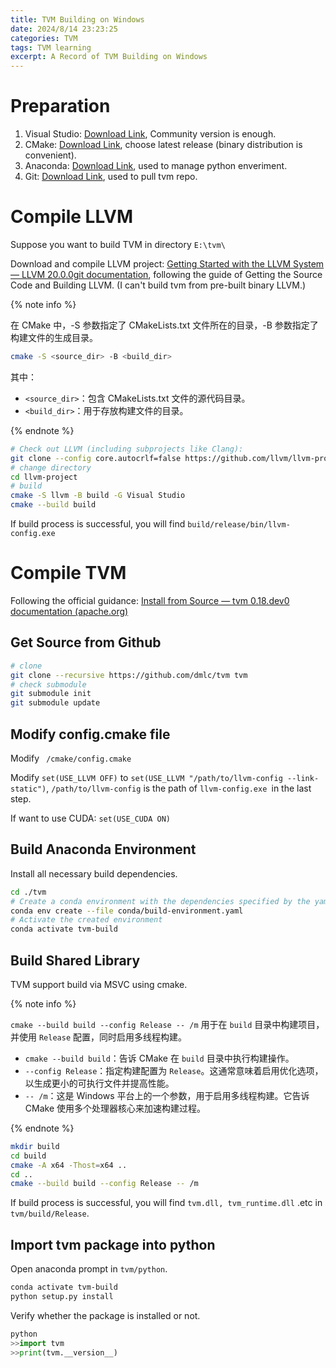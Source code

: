 ```yaml
---
title: TVM Building on Windows
date: 2024/8/14 23:23:25
categories: TVM
tags: TVM learning
excerpt: A Record of TVM Building on Windows
---
```

# Preparation

1. Visual Studio: [Download Link](https://visualstudio.microsoft.com/), Community version is enough.
2. CMake: [Download Link](https://cmake.org/download/), choose latest release (binary distribution is convenient).
3. Anaconda:  [Download Link](https://anaconda.org/),  used to manage python enveriment.
4. Git:  [Download Link](https://git-scm.com/download/win),  used to pull tvm repo.

# Compile LLVM

Suppose you want to build TVM in directory `E:\tvm\`

Download and compile LLVM project: [Getting Started with the LLVM System — LLVM 20.0.0git documentation](https://llvm.org/docs/GettingStarted.html#getting-the-source-code-and-building-llvm), following the guide of Getting the Source Code and Building LLVM. (I can't build tvm from pre-built binary LLVM.)

{% note info %}

在 CMake 中，-S 参数指定了 CMakeLists.txt 文件所在的目录，-B 参数指定了构建文件的生成目录。

```bash
cmake -S <source_dir> -B <build_dir>
```

其中：

* `<source_dir>`：包含 CMakeLists.txt 文件的源代码目录。
* `<build_dir>`：用于存放构建文件的目录。

{% endnote %}

```bash
# Check out LLVM (including subprojects like Clang):
git clone --config core.autocrlf=false https://github.com/llvm/llvm-project.git
# change directory
cd llvm-project
# build
cmake -S llvm -B build -G Visual Studio
cmake --build build
```

If build process is successful, you will find `build/release/bin/llvm-config.exe`

# Compile TVM

Following the official guidance:  [Install from Source — tvm 0.18.dev0 documentation (apache.org)](https://tvm.apache.org/docs/install/from_source.html)

## Get Source from Github

```bash
# clone 
git clone --recursive https://github.com/dmlc/tvm tvm
# check submodule
git submodule init 
git submodule update
```

## Modify config.cmake file

Modify ` /cmake/config.cmake`

Modify `set(USE_LLVM OFF)` to  `set(USE_LLVM "/path/to/llvm-config --link-static")`,  `/path/to/llvm-config` is the path of `llvm-config.exe `in the last step.

If want to use CUDA: `set(USE_CUDA ON)`

## Build Anaconda Environment

Install all necessary build dependencies.

```bash
cd ./tvm
# Create a conda environment with the dependencies specified by the yaml
conda env create --file conda/build-environment.yaml
# Activate the created environment
conda activate tvm-build
```

## Build Shared Library

TVM support build via MSVC using cmake.

{% note info %}

`cmake --build build --config Release -- /m` 用于在 `build` 目录中构建项目，并使用 `Release` 配置，同时启用多线程构建。

* `cmake --build build`：告诉 CMake 在 `build` 目录中执行构建操作。
* `--config Release`：指定构建配置为 `Release`。这通常意味着启用优化选项，以生成更小的可执行文件并提高性能。
* `-- /m`：这是 Windows 平台上的一个参数，用于启用多线程构建。它告诉 CMake 使用多个处理器核心来加速构建过程。

{% endnote %}

```bash
mkdir build
cd build
cmake -A x64 -Thost=x64 ..
cd ..
cmake --build build --config Release -- /m
```

If build process is successful, you will find `tvm.dll, tvm_runtime.dll` .etc in `tvm/build/Release`.

## Import tvm package into python

Open anaconda prompt in  `tvm/python`.

```bash
conda activate tvm-build
python setup.py install
```

Verify whether the package is installed or not.

```python
python
>>import tvm
>>print(tvm.__version__)
```
